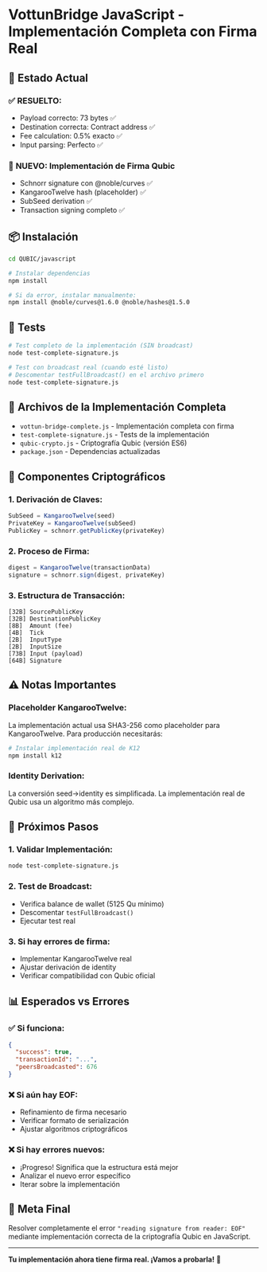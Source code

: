 # VottunBridge JavaScript - Implementación Completa con Firma Real

## 🎯 Estado Actual

### ✅ **RESUELTO:**
- Payload correcto: 73 bytes ✅
- Destination correcta: Contract address ✅
- Fee calculation: 0.5% exacto ✅
- Input parsing: Perfecto ✅

### 🔐 **NUEVO: Implementación de Firma Qubic**
- Schnorr signature con @noble/curves ✅
- KangarooTwelve hash (placeholder) ✅
- SubSeed derivation ✅
- Transaction signing completo ✅

## 📦 Instalación

```bash
cd QUBIC/javascript

# Instalar dependencias
npm install

# Si da error, instalar manualmente:
npm install @noble/curves@1.6.0 @noble/hashes@1.5.0
```

## 🧪 Tests

```bash
# Test completo de la implementación (SIN broadcast)
node test-complete-signature.js

# Test con broadcast real (cuando esté listo)
# Descomentar testFullBroadcast() en el archivo primero
node test-complete-signature.js
```

## 📁 Archivos de la Implementación Completa

- `vottun-bridge-complete.js` - Implementación completa con firma
- `test-complete-signature.js` - Tests de la implementación
- `qubic-crypto.js` - Criptografía Qubic (versión ES6)
- `package.json` - Dependencias actualizadas

## 🔐 Componentes Criptográficos

### **1. Derivación de Claves:**
```javascript
SubSeed = KangarooTwelve(seed)
PrivateKey = KangarooTwelve(subSeed)  
PublicKey = schnorr.getPublicKey(privateKey)
```

### **2. Proceso de Firma:**
```javascript
digest = KangarooTwelve(transactionData)
signature = schnorr.sign(digest, privateKey)
```

### **3. Estructura de Transacción:**
```
[32B] SourcePublicKey
[32B] DestinationPublicKey  
[8B]  Amount (fee)
[4B]  Tick
[2B]  InputType
[2B]  InputSize
[73B] Input (payload)
[64B] Signature
```

## ⚠️ Notas Importantes

### **Placeholder KangarooTwelve:**
La implementación actual usa SHA3-256 como placeholder para KangarooTwelve. Para producción necesitarás:

```bash
# Instalar implementación real de K12
npm install k12
```

### **Identity Derivation:**
La conversión seed→identity es simplificada. La implementación real de Qubic usa un algoritmo más complejo.

## 🚀 Próximos Pasos

### **1. Validar Implementación:**
```bash
node test-complete-signature.js
```

### **2. Test de Broadcast:**
- Verifica balance de wallet (5125 Qu mínimo)
- Descomentar `testFullBroadcast()` 
- Ejecutar test real

### **3. Si hay errores de firma:**
- Implementar KangarooTwelve real
- Ajustar derivación de identity
- Verificar compatibilidad con Qubic oficial

## 📊 Esperados vs Errores

### ✅ **Si funciona:**
```json
{
  "success": true,
  "transactionId": "...",
  "peersBroadcasted": 676
}
```

### ❌ **Si aún hay EOF:**
- Refinamiento de firma necesario
- Verificar formato de serialización
- Ajustar algoritmos criptográficos

### ❌ **Si hay errores nuevos:**
- ¡Progreso! Significa que la estructura está mejor
- Analizar el nuevo error específico
- Iterar sobre la implementación

## 🎯 **Meta Final**

Resolver completamente el error `"reading signature from reader: EOF"` mediante implementación correcta de la criptografía Qubic en JavaScript.

---

**Tu implementación ahora tiene firma real. ¡Vamos a probarla!** 🚀